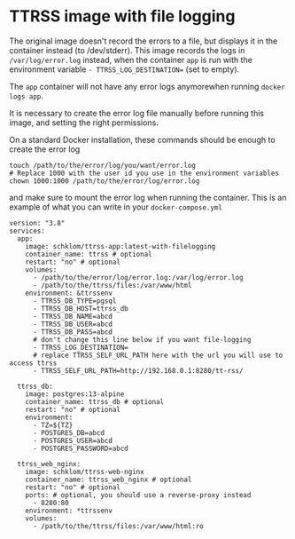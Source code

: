 # TTRSS image with file logging

The original image doesn't record the errors to a file, but displays it in the container instead (to /dev/stderr).
This image records the logs in `/var/log/error.log` instead, when the container `app` is run with the environment variable `- TTRSS_LOG_DESTINATION=` (set to empty).

The `app` container will not have any error logs anymorewhen running `docker logs app`.

It is necessary to create the error log file manually before running this image, and setting the right permissions.

On a standard Docker installation, these commands should be enough to create the error log
```
touch /path/to/the/error/log/you/want/error.log
# Replace 1000 with the user id you use in the environment variables
chown 1000:1000 /path/to/the/error/log/error.log
```

and make sure to mount the error log when running the container. This is an example of what you can write in your `docker-compose.yml`
```
version: "3.8"
services:
  app:
    image: schklom/ttrss-app:latest-with-filelogging
    container_name: ttrss # optional
    restart: "no" # optional
    volumes:
      - /path/to/the/error/log/error.log:/var/log/error.log
      - /path/to/the/ttrss/files:/var/www/html
    environment: &ttrssenv
      - TTRSS_DB_TYPE=pgsql
      - TTRSS_DB_HOST=ttrss_db
      - TTRSS_DB_NAME=abcd
      - TTRSS_DB_USER=abcd
      - TTRSS_DB_PASS=abcd
      # don't change this line below if you want file-logging
      - TTRSS_LOG_DESTINATION=
      # replace TTRSS_SELF_URL_PATH here with the url you will use to access ttrss
      - TTRSS_SELF_URL_PATH=http://192.168.0.1:8280/tt-rss/

  ttrss_db:
    image: postgres:13-alpine
    container_name: ttrss_db # optional
    restart: "no" # optional
    environment:
      - TZ=${TZ}
      - POSTGRES_DB=abcd
      - POSTGRES_USER=abcd
      - POSTGRES_PASSWORD=abcd

  ttrss_web_nginx:
    image: schklom/ttrss-web-nginx
    container_name: ttrss_web_nginx # optional
    restart: "no" # optional
    ports: # optional, you should use a reverse-proxy instead
      - 8280:80
    environment: *ttrssenv
    volumes:
      - /path/to/the/ttrss/files:/var/www/html:ro
```
